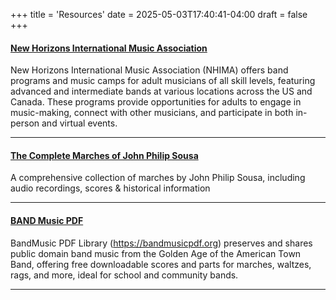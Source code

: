 +++
title = 'Resources'
date = 2025-05-03T17:40:41-04:00
draft = false
+++

#### [New Horizons International Music Association](https://newhorizonsmusic.org)
New Horizons International Music Association (NHIMA) offers band programs and music camps for adult musicians of all skill levels, featuring advanced and intermediate bands at various locations across the US and Canada. These programs provide opportunities for adults to engage in music-making, connect with other musicians, and participate in both in-person and virtual events.

---

#### [The Complete Marches of John Philip Sousa](https://www.marineband.marines.mil/Audio-Resources/The-Complete-Marches-of-John-Philip-Sousa/)
A comprehensive collection of marches by John Philip Sousa, including audio recordings, scores & historical information

---

#### [BAND Music PDF](https://bandmusicpdf.org/)
BandMusic PDF Library (https://bandmusicpdf.org) preserves and shares public domain band music from the Golden Age of the American Town Band, offering free downloadable scores and parts for marches, waltzes, rags, and more, ideal for school and community bands. 

---

